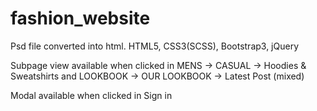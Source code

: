 # fashion_website
Psd file converted into html. HTML5, CSS3(SCSS), Bootstrap3, jQuery

Subpage view available when clicked in MENS -> CASUAL -> Hoodies & Sweatshirts and LOOKBOOK -> OUR LOOKBOOK -> Latest Post (mixed)

Modal available when clicked in Sign in
